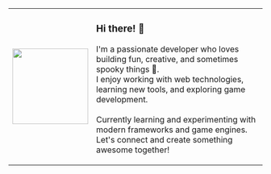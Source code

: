 <table>
  <tr>
    <td>
      <img src="https://imgur.com/ONIMh0D.png" width="150px" />
    </td>
    <td>
      <h3>Hi there! 👋</h3>
      <p>
        I'm a passionate developer who loves building fun, creative, and sometimes spooky things 👻.<br>
        I enjoy working with web technologies, learning new tools, and exploring game development.<br><br>
        Currently learning and experimenting with modern frameworks and game engines.<br>
        Let's connect and create something awesome together!
      </p>
    </td>
  </tr>
</table>
